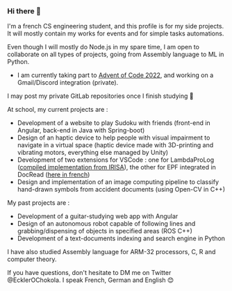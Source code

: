 ### Hi there :wave:

I'm a french CS engineering student, and this profile is for my side projects. It will mostly contain my works for events and for simple tasks automations.

Even though I will mostly do Node.js in my spare time, I am open to collaborate on all types of projects, going from Assembly language to ML in Python.

 - I am currently taking part to [Advent of Code 2022](https://adventofcode.com/2022), and working on a Gmail/Discord integration (private).

I may post my private GitLab repositories once I finish studying :eyes:

At school, my current projects are : 
 - Development of a website to play Sudoku with friends (front-end in Angular, back-end in Java with Spring-boot)
 - Design of an haptic device to help people with visual impairment to navigate in a virtual space (haptic device made with 3D-printing and vibrating motors, everything else managed by Unity)
 - Development of two extensions for VSCode : one for LambdaProLog ([compiled implementation from IRISA](https://www.irisa.fr/lande/ridoux/LPAZ/lpaz_html.html)), the other for EPF integrated in DocRead ([here in french](https://www-intuidoc.irisa.fr/docread-generateur-automatique-de-systemes-de-reconnaissance-de-documents-structures/))
 - Design and implementation of an image computing pipeline to classify hand-drawn symbols from accident documents (using Open-CV in C++)

My past projects are : 
 - Development of a guitar-studying web app with Angular
 - Design of an autonomous robot capable of following lines and grabbing/dispensing of objects in specified areas (ROS C++)
 - Development of a text-documents indexing and search engine in Python
 
I have also studied Assembly language for ARM-32 processors, C, R and computer theory.

If you have questions, don't hesitate to DM me on Twitter @EcklerOChokola. I speak French, German and English :blush:

<!--
**EcklerOChokola/EcklerOChokola** is a ✨ _special_ ✨ repository because its `README.md` (this file) appears on your GitHub profile.

Here are some ideas to get you started:

- 🔭 I’m currently working on ...
- 🌱 I’m currently learning ...
- 👯 I’m looking to collaborate on ...
- 🤔 I’m looking for help with ...
- 💬 Ask me about ...
- 📫 How to reach me: ...
- 😄 Pronouns: ...
- ⚡ Fun fact: ...
-->
